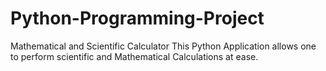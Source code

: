# Python-Programming-Project
Mathematical and Scientific Calculator
This Python Application allows one to perform scientific and Mathematical Calculations at ease.
